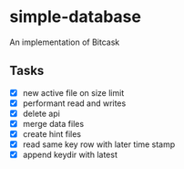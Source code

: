 # simple-database

An implementation of Bitcask

## Tasks

- [x] new active file on size limit
- [x] performant read and writes
- [x] delete api
- [x] merge data files
- [x] create hint files
- [x] read same key row with later time stamp
- [x] append keydir with latest